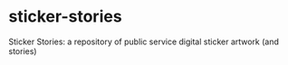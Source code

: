 # sticker-stories
Sticker Stories: a repository of public service digital sticker artwork (and stories)
